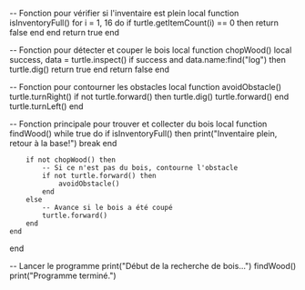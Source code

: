 -- Fonction pour vérifier si l'inventaire est plein
local function isInventoryFull()
    for i = 1, 16 do
        if turtle.getItemCount(i) == 0 then
            return false
        end
    end
    return true
end

-- Fonction pour détecter et couper le bois
local function chopWood()
    local success, data = turtle.inspect()
    if success and data.name:find("log") then
        turtle.dig()
        return true
    end
    return false
end

-- Fonction pour contourner les obstacles
local function avoidObstacle()
    turtle.turnRight()
    if not turtle.forward() then
        turtle.dig()
        turtle.forward()
    end
    turtle.turnLeft()
end

-- Fonction principale pour trouver et collecter du bois
local function findWood()
    while true do
        if isInventoryFull() then
            print("Inventaire plein, retour à la base!")
            break
        end

        if not chopWood() then
            -- Si ce n'est pas du bois, contourne l'obstacle
            if not turtle.forward() then
                avoidObstacle()
            end
        else
            -- Avance si le bois a été coupé
            turtle.forward()
        end
    end
end

-- Lancer le programme
print("Début de la recherche de bois...")
findWood()
print("Programme terminé.")
